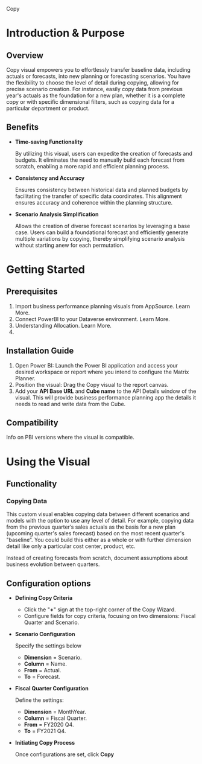 Copy

# Introduction & Purpose

## Overview

Copy visual empowers you to effortlessly transfer baseline data, including actuals or forecasts, into new planning or forecasting scenarios. You have the flexibility to choose the level of detail during copying, allowing for precise scenario creation. For instance, easily copy data from previous year's actuals as the foundation for a new plan, whether it is a complete copy or with specific dimensional filters, such as copying data for a particular department or product.

## Benefits

-   **Time-saving Functionality**

    By utilizing this visual, users can expedite the creation of forecasts and budgets. It eliminates the need to manually build each forecast from scratch, enabling a more rapid and efficient planning process.

-   **Consistency and Accuracy**

    Ensures consistency between historical data and planned budgets by facilitating the transfer of specific data coordinates. This alignment ensures accuracy and coherence within the planning structure.

-   **Scenario Analysis Simplification**

    Allows the creation of diverse forecast scenarios by leveraging a base case. Users can build a foundational forecast and efficiently generate multiple variations by copying, thereby simplifying scenario analysis without starting anew for each permutation.

# Getting Started

## Prerequisites

1.  Import business performance planning visuals from AppSource. Learn More.
2.  Connect PowerBI to your Dataverse environment. Learn More.
3.  Understanding Allocation. Learn More.
4.  

## Installation Guide

1.  Open Power BI: Launch the Power BI application and access your desired workspace or report where you intend to configure the Matrix Planner.
2.  Position the visual: Drag the Copy visual to the report canvas.
3.  Add your **API Base URL** and **Cube name** to the API Details window of the visual. This will provide business performance planning app the details it needs to read and write data from the Cube.

## Compatibility

Info on PBI versions where the visual is compatible.

# Using the Visual

## Functionality

### Copying Data

This custom visual enables copying data between different scenarios and models with the option to use any level of detail. For example, copying data from the previous quarter’s sales actuals as the basis for a new plan (upcoming quarter's sales forecast) based on the most recent quarter's "baseline”. You could build this either as a whole or with further dimension detail like only a particular cost center, product, etc.

Instead of creating forecasts from scratch, document assumptions about business evolution between quarters.

## Configuration options

-   **Defining Copy Criteria**
    -   Click the "**+**" sign at the top-right corner of the Copy Wizard.
    -   Configure fields for copy criteria, focusing on two dimensions: Fiscal Quarter and Scenario.
-   **Scenario Configuration**

    Specify the settings below

    -   **Dimension** = Scenario.
    -   **Column** = Name.
    -   **From** = Actual.
    -   **To** = Forecast.
-   **Fiscal Quarter Configuration**

    Define the settings:

    -   **Dimension** = MonthYear.
    -   **Column** = Fiscal Quarter.
    -   **From** = FY2020 Q4.
    -   **To** = FY2021 Q4.
-   **Initiating Copy Process**

    Once configurations are set, click **Copy**
